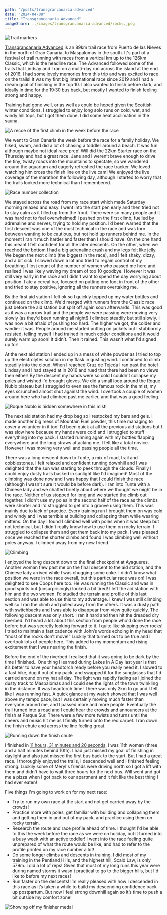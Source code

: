 ```yaml
---
path: "/posts/transgrancanaria-advanced"
date: "2024-04-08"
title: "Transgrancanaria Advanced"
imageShare: ../images/transgrancanaria-advanced/rocks.jpeg
--- 
```


![Trail markers](../images/transgrancanaria-advanced/early-trail.jpeg)

[Transgrancanaria Advanced](https://transgrancanaria.net/) is an 89km trail race from Puerto de las Nieves in the north of Gran Canaria, to Maspalomas in the south.
It's part of a festival of trail running with races from a vertical km up to the 126km Classic, which is the headline race. 
The Advanced followed some of the trails that Lindsay and I ran on a multi-day run across the island at the end of 2016.
I had some lovely memories from this trip and was excited to race on the trails!
It was my first big international race since 2019 and I had a dream goal of finishing in the top 10.
I also wanted to finish before dark, and ideally in time for the 19:30 bus back, but mostly I wanted to finish feeling strong and happy.

<!-- end -->
Training had gone well, or as well as could be hoped given the Scottish winter conditions.
I struggled to enjoy long solo runs on cold, wet, and windy hill tops, but I got them done.
I did some heat acclimation in the sauna.

![A recce of the first climb in the week before the race](../images/transgrancanaria-advanced/first-climb-carrier.jpeg "A recce of the first climb")

We went to Gran Canaria the week before the race for a family holiday.
We hiked, swam, and did a lot of chasing a toddler around a beach.
It was fun although maybe not ideal race prep!
Will did the 22km Starter race on the Thursday and had a great race.
Jane and I weren’t brave enough to drive the tiny, twisty roads into the mountains to spectate, so we wandered around the aquarium and eagerly refreshed the race tracker.
We loved watching him cross the finish line on the live cam!
We enjoyed the live coverage of the marathon the following day, although I started to worry that the trails looked more technical than I remembered.

![Race number collection](../images/transgrancanaria-advanced/expo.jpg "Race number collection")

We stayed across the road from my race start which made Saturday morning relaxed and easy.
I went into the start pen early and then tried not to stay calm as it filled up from the front.
There were so many people and it was hard not to feel overwhelmed!
I pushed on the first climb, fuelled by adrenaline and nerves, trying to hold my position.
I’d been warned that the first descent was one of the most technical in the race and was torn between wanting to be cautious, but not hold up runners behind me.
In the moment I ran it much harder and faster than I should have.
On the one hand this meant I felt confident for all the later descents.
On the other, when we reached the bottom I had a big adrenaline crash and my legs felt like jelly.
We began the next climb (the biggest in the race), and I felt shaky, dizzy, and a bit sick.
I slowed down a lot and tried to regain control of my breathing.
I lost count of the number of women who passed me here and realised I was likely waving my dream of top 10 goodbye.
However it was still very early in the race and I didn't want to spend the day worrying about position.
I ate a cereal bar, focused on putting one foot in front of the other and tried to stay positive, ignoring all the runners overtaking me.

By the first aid station I felt ok so I quickly topped up my water bottles and continued on the climb.
We'd merged with runners from the Classic race just before the aid station but split off again soon afterwards.
This was good as it was a narrow trail and the people we were passing were moving very slowly (as they'd been running all night!)
I climbed steadily but still slowly.
I was now a bit afraid of pushing too hard.
The higher we got, the colder and windier it was.
People around me started putting on jackets but I stubbornly resisted, telling myself I had trained in much colder conditions and it would surely warm up soon!
It didn’t.
Then it rained.
This wasn't what I'd signed up for!

At the next aid station I ended up in a mess of white powder as I tried to top up the electrolytes solution in my flask in gusting wind.
I continued to climb steadily into the cloud.
When I reached Cruz de Tejeda I ran past the hotel Lindsay and I had stayed at in 2016 and rued that there had been no views then either!
By the descent my hands were so cold I couldn't collapse my poles and wished I'd brought gloves.
We did a small loop around the Roque Nublo plateau but I struggled to even see the famous rock in the mist, my eyes scrunched almost shut against the wind.
I overtook a couple of women around here who had climbed past me earlier, and that was a good feeling.

![Roque Nublo is hidden somewhere in this mist!](../images/transgrancanaria-advanced/running.jpeg "Roque Nublo is hidden somewhere in this mist!")

The next aid station had my drop bag so I restocked my bars and gels.
I made another big mess of Mountain Fuel powder, this time managing to cover a volunteer in it too!
I'd been quick at all the previous aid stations but I was slow here because my hands were cold and I struggled to stuff everything into my pack.
I started running again with my bottles flapping everywhere and the long straws attacking me.
I felt like a total novice.
However I was moving very well and passing people all the time.

There was a long descent down to Tunte, a mix of road, trail and cobblestones.
I felt relaxed and confident running downhill and I was delighted that the sun was starting to peek through the clouds.
Finally I could enjoy dusty trails basked in sunlight like I'd imagined! 
Most of the climbing was done now and I was happy that I could finish the race (although I wasn't sure it would be before dark).
I ran into Tunte with a Chinese lady and we chatted briefly about where we thought we might be in the race.
Neither of us stopped for long and we started the climb out together.
I didn't use my poles in the second half of the race as the climbs were shorter and I'd struggled to get into a groove using them.
This was mainly due to lack of practice.
Every training run I brought them on was cold and windy and I was terrible at building and collapsing them while wearing mittens.
On the day I found I climbed well with poles when it was steep but not technical, but I didn't really know how to use them on rocky terrain.
I struggled to collapse them and get them back into my pack.
I was pleased once we reached the shorter climbs and found I was climbing well without poles anyway.
I climbed away from my new friend.

![Climbing](../images/transgrancanaria-advanced/up.jpeg)

I enjoyed the long descent down to the final checkpoint at Ayagueres.
Another woman flew past me on the final descent to the aid station, and the Chinese lady arrived while I was chugging some coke.
I didn't know what position we were in the race overall, but this particular race was on!
I was delighted to see Coops here too.
He was running the Classic and was in good spirits but (unsurprisingly) looked a bit tired!
I left the aid station with him and the two women.
I’d studied the terrain and profile of this last section and was able to use this to my advantage.
I knew I was still climbing well so I ran the climb and pulled away from the others.
It was a dusty path with switchbacks and I was able to disappear from view quite quickly.
The following descent was only short.
I ran it hard and then hit the dreaded dry riverbed.
I'd heard a lot about this section from people who'd done the race before but was secretly looking forward to it.
I quite like skipping over rocks! 
I tried to maintain a fast cadence with John’s words echoing in my head that “most of the rocks don’t move!”
Luckily that turned out to be true and I overtook lots of people here.
This added to my momentum and rising excitement that I was nearing the finish.

Before the end of the riverbed I realised that it was going to be dark by the time I finished..
One thing I learned during Lakes In A Day last year is that it’s better to have your headtorch ready before you really need it.
I slowed to a fast hike, dug it out of my pack, and swapped it for the sunglasses that I'd carried around on my hat all day.
The light was rapidly fading as I joined the dusty track to Maspalomas and I could see the lights of the town twinkling in the distance.
It was headtorch time!
There was only 2km to go and I felt like I was running fast.
A quick glance at my watch showed that I was well above my tempo pace, but I was certainly moving much faster than everyone around me, and I passed more and more people.
Eventually the trail turned into a road and I could hear the crowds and announcers at the finish at Parque Sur.
There were a few more twists and turns until the cheers and music hit me as I finally turned onto the red carpet.
I ran down the finish chute and across the line feeling great.

![Running down the finish chute](../images/transgrancanaria-advanced/finish-line.jpeg)

I finished in [11 hours, 31 minutes and 20 seconds](https://transgrancanaria.livetrail.net/coureur.php?rech=1166).
I was 11th woman (three and a half minutes behind 10th).
I had just missed my goal of finishing in daylight and also just missed the first bus back to the start.
But I had a great race.
I thoroughly enjoyed the trails, I descended well and I finished feeling strong.
Luckily some of Meryl's friends were driving north so I got a lift with them and didn't have to wait three hours for the next bus.
Will went and got me a pizza when I got back to our apartment and it felt like the best thing I had ever eaten!

Five things I'm going to work on for my next race:
- Try to run my own race at the start and not get carried away by the crowds!
- Practice more with poles, get familiar with building and collapsing them and getting them in and out of my pack, and practice using them on rocky terrain.
- Research the route and race profile ahead of time. I thought I'd be able to this the week before the race as we were on holiday, but it turned into a busy week with an active toddler! I went into the race feeling quite unprepared of what the route would be like, and had to refer to the profile printed on my race number a lot! 
- Do some longer climbs and descents in training. I did most of my training in the Pentland Hills, and the highest hill, Scald Law, is only 579m. I did a lot of reps! Given that most of my long runs this year were during named storms it wasn't practical to go to the bigger hills, but I'd like to before my next races!
- Run faster on the descents! I’m really pleased with how I descended in this race as it’s taken a while to build my descending confidence back up postpartum. But now I feel strong downhill again so it’s time to push a bit outside my comfort zone!

![Showing off my finisher medal](../images/transgrancanaria-advanced/medal.jpeg)